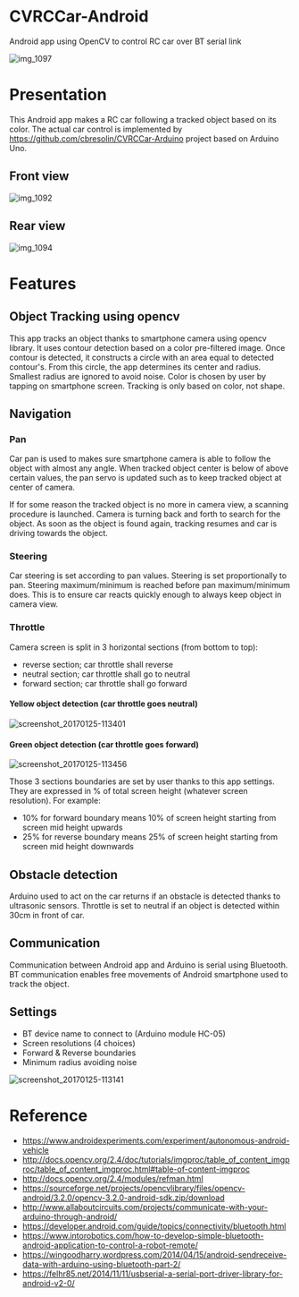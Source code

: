 # CVRCCar-Android
Android app using OpenCV to control RC car over BT serial link

![img_1097](https://cloud.githubusercontent.com/assets/19686240/22289701/4f6b66a2-e2fd-11e6-86bc-d92de522154c.JPG)

# Presentation
This Android app makes a RC car following a tracked object based on its color.
The actual car control is implemented by https://github.com/cbresolin/CVRCCar-Arduino
project based on Arduino Uno.

## Front view

![img_1092](https://cloud.githubusercontent.com/assets/19686240/22289714/6197c73a-e2fd-11e6-9b9a-e3ff58a0d328.JPG)

## Rear view

![img_1094](https://cloud.githubusercontent.com/assets/19686240/22289724/6f8dbc50-e2fd-11e6-97d2-6611d01afec7.JPG)

# Features

## Object Tracking using opencv
This app tracks an object thanks to smartphone camera using opencv library.
It uses contour detection based on a color pre-filtered image. Once contour is
detected, it constructs a circle with an area equal to detected contour's.
From this circle, the app determines its center and radius. Smallest radius are
ignored to avoid noise. Color is chosen by user by tapping on smartphone screen.
Tracking is only based on color, not shape.

## Navigation

### Pan
Car pan is used to makes sure smartphone camera is able to follow the object with
almost any angle. When tracked object center is below of above certain values,
the pan servo is updated such as to keep tracked object at center of camera.

If for some reason the tracked object is no more in camera view, a scanning procedure
is launched. Camera is turning back and forth to search for the object. As soon
as the object is found again, tracking resumes and car is driving towards the object.

### Steering
Car steering is set according to pan values. Steering is set proportionally to pan.
Steering maximum/minimum is reached before pan maximum/minimum does.
This is to ensure car reacts quickly enough to always keep object in camera view.

### Throttle
Camera screen is split in 3 horizontal sections (from bottom to top):
- reverse section; car throttle shall reverse
- neutral section; car throttle shall go to neutral
- forward section; car throttle shall go forward

#### Yellow object detection (car throttle goes neutral)

![screenshot_20170125-113401](https://cloud.githubusercontent.com/assets/19686240/22288120/c6200972-e2f5-11e6-8af7-d56a395cd863.png)

#### Green object detection (car throttle goes forward)

![screenshot_20170125-113456](https://cloud.githubusercontent.com/assets/19686240/22288151/dd3a046e-e2f5-11e6-9dc5-992a57762299.png)

Those 3 sections boundaries are set by user thanks to this app settings.
They are expressed in % of total screen height (whatever screen resolution).
For example:
- 10% for forward boundary means 10% of screen height starting from screen mid height
upwards
- 25% for reverse boundary means 25% of screen height starting from screen mid height downwards

## Obstacle detection
Arduino used to act on the car returns if an obstacle is detected thanks to ultrasonic sensors.
Throttle is set to neutral if an object is detected within 30cm in front of car.

## Communication
Communication between Android app and Arduino is serial using Bluetooth.
BT communication enables free movements of Android smartphone used to track the
object.

## Settings
- BT device name to connect to (Arduino module HC-05)
- Screen resolutions (4 choices)
- Forward & Reverse boundaries
- Minimum radius avoiding noise

![screenshot_20170125-113141](https://cloud.githubusercontent.com/assets/19686240/22288084/a54e995c-e2f5-11e6-9cb2-a8f63abbf747.png)

# Reference
- https://www.androidexperiments.com/experiment/autonomous-android-vehicle
- http://docs.opencv.org/2.4/doc/tutorials/imgproc/table_of_content_imgproc/table_of_content_imgproc.html#table-of-content-imgproc
- http://docs.opencv.org/2.4/modules/refman.html
- https://sourceforge.net/projects/opencvlibrary/files/opencv-android/3.2.0/opencv-3.2.0-android-sdk.zip/download
- http://www.allaboutcircuits.com/projects/communicate-with-your-arduino-through-android/
- https://developer.android.com/guide/topics/connectivity/bluetooth.html
- https://www.intorobotics.com/how-to-develop-simple-bluetooth-android-application-to-control-a-robot-remote/
- https://wingoodharry.wordpress.com/2014/04/15/android-sendreceive-data-with-arduino-using-bluetooth-part-2/
- https://felhr85.net/2014/11/11/usbserial-a-serial-port-driver-library-for-android-v2-0/
